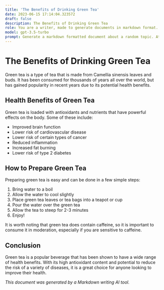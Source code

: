 ```yaml
---
title: 'The Benefits of Drinking Green Tea'
date: 2023-06-15 17:14:04.323572
draft: false
description: The Benefits of Drinking Green Tea
role: You are a writer, made to generate documents in markdown format. It is very important that all of the documents you generate are in valid markdown format.
model: gpt-3.5-turbo
prompt: Generate a markdown formatted document about a random topic. At the bottom, include a disclaimer explaining that the document was generated by you. The first line of the document should be the title. Make sure that the entire document is in proper markdown format, using a mix of various tags to make the document visually appealing.
---
```


# The Benefits of Drinking Green Tea

Green tea is a type of tea that is made from Camellia sinensis leaves and buds. It has been consumed for thousands of years all over the world, but has gained popularity in recent years due to its potential health benefits.

## Health Benefits of Green Tea

Green tea is loaded with antioxidants and nutrients that have powerful effects on the body. Some of these include:

- Improved brain function
- Lower risk of cardiovascular disease
- Lower risk of certain types of cancer
- Reduced inflammation
- Increased fat burning
- Lower risk of type 2 diabetes

## How to Prepare Green Tea

Preparing green tea is easy and can be done in a few simple steps:

1. Bring water to a boil
2. Allow the water to cool slightly
3. Place green tea leaves or tea bags into a teapot or cup
4. Pour the water over the green tea
5. Allow the tea to steep for 2-3 minutes
6. Enjoy!

It is worth noting that green tea does contain caffeine, so it is important to consume it in moderation, especially if you are sensitive to caffeine.

## Conclusion

Green tea is a popular beverage that has been shown to have a wide range of health benefits. With its high antioxidant content and potential to reduce the risk of a variety of diseases, it is a great choice for anyone looking to improve their health.

*This document was generated by a Markdown writing AI tool.*